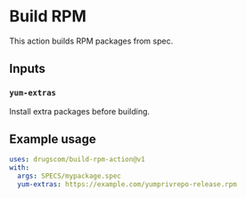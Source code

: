 # Build RPM

This action builds RPM packages from spec.

## Inputs

### `yum-extras`

Install extra packages before building.


## Example usage

```yaml
uses: drugscom/build-rpm-action@v1
with:
  args: SPECS/mypackage.spec
  yum-extras: https://example.com/yumprivrepo-release.rpm
```
